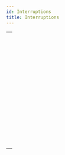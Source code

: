 ```yaml
---
id: Interruptions
title: Interruptions
---
```

||
|---|
|[<!-- INCLUDE #_command_.ABORT.Syntax -->](../../commands-legacy/abort.md)<br/><!-- INCLUDE #_command_.ABORT.Summary -->|
|[<!-- INCLUDE #_command_.ASSERT.Syntax -->](../../commands-legacy/assert.md)<br/><!-- INCLUDE #_command_.ASSERT.Summary -->|
|[<!-- INCLUDE #_command_.Asserted.Syntax -->](../../commands-legacy/asserted.md)<br/><!-- INCLUDE #_command_.Asserted.Summary -->|
|[<!-- INCLUDE #_command_.FILTER EVENT.Syntax -->](../../commands-legacy/filter-event.md)<br/><!-- INCLUDE #_command_.FILTER EVENT.Summary -->|
|[<!-- INCLUDE #_command_.Get assert enabled.Syntax -->](../../commands-legacy/get-assert-enabled.md)<br/><!-- INCLUDE #_command_.Get assert enabled.Summary -->|
|[<!-- INCLUDE #_command_.Last errors.Syntax -->](../../commands-legacy/last-errors.md)<br/><!-- INCLUDE #_command_.Last errors.Summary -->|
|[<!-- INCLUDE #_command_.Method called on error.Syntax -->](../../commands-legacy/method-called-on-error.md)<br/><!-- INCLUDE #_command_.Method called on error.Summary -->|
|[<!-- INCLUDE #_command_.Method called on event.Syntax -->](../../commands-legacy/method-called-on-event.md)<br/><!-- INCLUDE #_command_.Method called on event.Summary -->|
|[<!-- INCLUDE #_command_.ON ERR CALL.Syntax -->](../../commands-legacy/on-err-call.md)<br/><!-- INCLUDE #_command_.ON ERR CALL.Summary -->|
|[<!-- INCLUDE #_command_.ON EVENT CALL.Syntax -->](../../commands-legacy/on-event-call.md)<br/><!-- INCLUDE #_command_.ON EVENT CALL.Summary -->|
|[<!-- INCLUDE #_command_.SET ASSERT ENABLED.Syntax -->](../../commands-legacy/set-assert-enabled.md)<br/><!-- INCLUDE #_command_.SET ASSERT ENABLED.Summary -->|
|[<!-- INCLUDE #_command_.throw.Syntax -->](../../commands-legacy/throw.md)<br/><!-- INCLUDE #_command_.throw.Summary -->|
